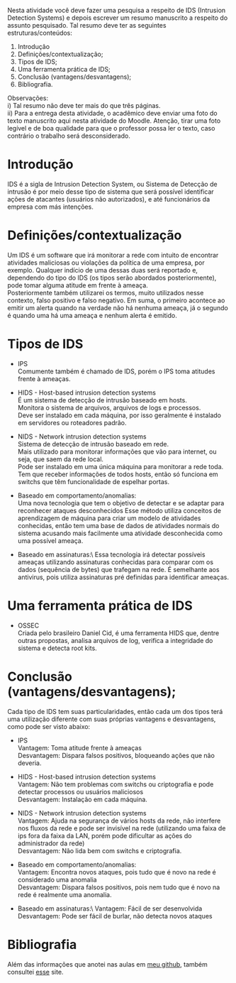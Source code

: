 Nesta atividade você deve fazer uma pesquisa a respeito de IDS (Intrusion Detection Systems) 
e depois escrever um resumo manuscrito a respeito do assunto pesquisado. Tal resumo deve ter 
as seguintes estruturas/conteúdos:

1. Introdução
2. Definições/contextualização;
3. Tipos de IDS;
4. Uma ferramenta prática de IDS;
4. Conclusão (vantagens/desvantagens);
5. Bibliografia.

Observações:\
i) Tal resumo não deve ter mais do que três páginas.\
ii) Para a entrega desta atividade, o acadêmico deve enviar uma foto do texto manuscrito aqui 
nesta atividade do Moodle. Atenção, tirar uma foto legível e de boa qualidade para que o professor 
possa ler o texto, caso contrário o trabalho será desconsiderado.


# Introdução

IDS é a sigla de Intrusion Detection System, ou Sistema de Detecção de intrusão é por meio desse tipo 
de sistema que será possível identificar ações de atacantes (usuários não autorizados), e até funcionários
da empresa com más intenções.





# Definições/contextualização

Um IDS é um software que irá monitorar a rede com intuito de encontrar atividades maliciosas ou 
violações da política de uma empresa, por exemplo. Qualquer indício de uma dessas duas será reportado 
e, dependendo do tipo do IDS (os tipos serão abordados posteriormente), pode tomar alguma atitude em
frente à ameaça.\
Posteriormente também utilizarei os termos, muito utilizados nesse contexto, falso positivo e falso 
negativo. Em suma, o primeiro acontece ao emitir um alerta quando na verdade não há nenhuma ameaça,
já o segundo é quando uma há uma ameaça e nenhum alerta é emitido.





# Tipos de IDS

- IPS\
Comumente também é chamado de IDS, porém o IPS toma atitudes frente à ameaças.


- HIDS - Host-based intrusion detection systems\
É um sistema de detecção de intrusão baseado em hosts.\
Monitora o sistema de arquivos, arquivos de logs e processos.\
Deve ser instalado em cada máquina, por isso geralmente é instalado em servidores ou roteadores padrão.


- NIDS - Network intrusion detection systems\
Sistema de detecção de intrusão baseado em rede.\
Mais utilizado para monitorar informações que vão para internet, ou seja, que saem da rede local.\
Pode ser instalado em uma única máquina para monitorar a rede toda.\
Tem que receber informações de todos hosts, então só funciona em switchs que têm funcionalidade de 
espelhar portas.


- Baseado em comportamento/anomalias:\
Uma nova tecnologia que tem o objetivo de detectar e se adaptar para reconhecer ataques desconhecidos
Esse método utiliza conceitos de aprendizagem de máquina para criar um modelo de atividades conhecidas,
então tem uma base de dados de atividades normais do sistema acusando mais facilmente uma atividade
desconhecida como uma possível ameaça.


- Baseado em assinaturas:\ 
Essa tecnologia irá detectar possíveis ameaças utilizando assinaturas conhecidas para comparar com
os dados (sequência de bytes) que trafegam na rede. É semelhante aos antivirus, pois utiliza assinaturas
pré definidas para identificar ameaças.





# Uma ferramenta prática de IDS

- OSSEC\
Criada pelo brasileiro Daniel Cid, é uma ferramenta HIDS que, dentre outras propostas, analisa arquivos 
de log, verifica a integridade do sistema e detecta root kits.





# Conclusão (vantagens/desvantagens);

Cada tipo de IDS tem suas particularidades, então cada um dos tipos terá uma utilização diferente com 
suas próprias vantagens e desvantagens, como pode ser visto abaixo:

- IPS\
Vantagem: Toma atitude frente à ameaças\
Desvantagem: Dispara falsos positivos, bloqueando ações que não deveria.

- HIDS - Host-based intrusion detection systems\
Vantagem: Não tem problemas com switchs ou criptografia e pode detectar processos ou usuários 
          maliciosos\
Desvantagem: Instalação em cada máquina. 

- NIDS - Network intrusion detection systems\
Vantagem: Ajuda na segurança de vários hosts da rede, não interfere nos fluxos da rede e pode ser
          invisível na rede (utilizando uma faixa de ips fora da faixa da LAN, porém pode dificultar
          as ações do administrador da rede)\
Desvantagem: Não lida bem com switchs e criptografia.

- Baseado em comportamento/anomalias:\
Vantagem: Encontra novos ataques, pois tudo que é novo na rede é considerado uma anomalia\
Desvantagem: Dispara falsos positivos, pois nem tudo que é novo na rede é realmente uma anomalia.

- Baseado em assinaturas:\ 
Vantagem: Fácil de ser desenvolvida\
Desvantagem: Pode ser fácil de burlar, não detecta novos ataques





# Bibliografia

Além das informações que anotei nas aulas em [meu github](https://github.com/alescrocaro/seguranca-e-auditoria-de-sistemas), 
também consultei [esse](https://www.barracuda.com/glossary/intrusion-detection-system) site.

